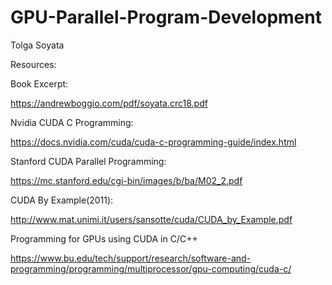 # GPU-Parallel-Program-Development
Tolga Soyata


Resources: 

Book Excerpt: 

https://andrewboggio.com/pdf/soyata.crc18.pdf


Nvidia CUDA C Programming: 

https://docs.nvidia.com/cuda/cuda-c-programming-guide/index.html


Stanford CUDA Parallel Programming: 

https://mc.stanford.edu/cgi-bin/images/b/ba/M02_2.pdf


CUDA By Example(2011): 

http://www.mat.unimi.it/users/sansotte/cuda/CUDA_by_Example.pdf


Programming for GPUs using CUDA in C/C++

https://www.bu.edu/tech/support/research/software-and-programming/programming/multiprocessor/gpu-computing/cuda-c/
